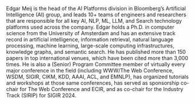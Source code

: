 Edgar Meij is the head of the AI Platforms division in Bloomberg’s Artificial Intelligence (AI) group, and leads 10+ teams of engineers and researchers that are responsible for all key AI, NLP, ML, LLM, and Search technology platforms used across the company. Edgar holds a Ph.D. in computer science from the University of Amsterdam and has an extensive track record in artificial intelligence, information retrieval, natural language processing, machine learning, large-scale computing infrastructures, knowledge graphs, and semantic search. He has published more than 150 papers in top international venues, which have been cited more than 3,000 times. He is also a (Senior) Program Committee member of virtually every major conference in the field (including WWW/The Web Conference, WSDM, SIGIR, CIKM, KDD, AAAI, ACL, and EMNLP), has organized tutorials and workshops at those same conferences, has served as sponsorship co-chair for The Web Conference and ECIR, and as co-chair for the Industry Track (SIRIP) for SIGIR 2024.
